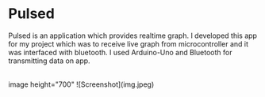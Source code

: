 # Pulsed
Pulsed is an application which provides realtime graph. I developed this app for my project which was to receive live graph from microcontroller and it was interfaced with bluetooth.
I used Arduino-Uno and Bluetooth for transmitting data on app.



<br>
image height="700"
![Screenshot](img.jpeg)
<br>
